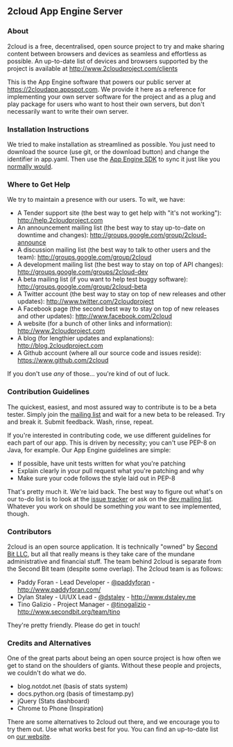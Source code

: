 ## 2cloud App Engine Server

### About

2cloud is a free, decentralised, open source project to try and make sharing 
content between browsers and devices as seamless and effortless as possible. An 
up-to-date list of devices and browsers supported by the project is available at 
http://www.2cloudproject.com/clients

This is the App Engine software that powers our public server at 
https://2cloudapp.appspot.com. We provide it here as a reference for implementing 
your own server software for the project and as a plug and play package for users 
who want to host their own servers, but don't necessarily want to write their own 
server.

### Installation Instructions

We tried to make installation as streamlined as possible. You just need to 
download the source (use git, or the download button) and change the identifier 
in app.yaml. Then use the [App Engine
SDK](http://code.google.com/appengine/downloads.html#Google_App_Engine_SDK_for_Python)
to sync it just like you [normally 
would](http://code.google.com/appengine/docs/python/gettingstarted/uploading.html).

### Where to Get Help

We try to maintain a presence with our users. To wit, we have:

* A Tender support site (the best way to get help with "it's not working"): http://help.2cloudproject.com
* An announcement mailing list (the best way to stay up-to-date on downtime and changes): http://groups.google.com/group/2cloud-announce
* A discussion mailing list (the best way to talk to other users and the team): http://groups.google.com/group/2cloud
* A development mailing list (the best way to stay on top of API changes): http://groups.google.com/groups/2cloud-dev
* A beta mailing list (if you want to help test buggy software): http://groups.google.com/group/2cloud-beta
* A Twitter account (the best way to stay on top of new releases and other updates): http://www.twitter.com/2cloudproject
* A Facebook page (the second best way to stay on top of new releases and other updates): http://www.facebook.com/2cloud
* A website (for a bunch of other links and information): http://www.2cloudproject.com
* A blog (for lengthier updates and explanations): http://blog.2cloudproject.com
* A Github account (where all our source code and issues reside): https://www.github.com/2cloud

If you don't use _any_ of those... you're kind of out of luck.

### Contribution Guidelines

The quickest, easiest, and most assured way to contribute is to be a beta tester.
Simply join the [mailing list](http://groups.google.com/group/2cloud-beta) and 
wait for a new beta to be released. Try and break it. Submit feedback. Wash, 
rinse, repeat.

If you're interested in contributing code, we use different guidelines for each 
part of our app. This is driven by necessity; you can't use PEP-8 on Java, for 
example. Our App Engine guidelines are simple:

* If possible, have unit tests written for what you're patching
* Explain clearly in your pull request what you're patching and why
* Make sure your code follows the style laid out in PEP-8

That's pretty much it. We're laid back. The best way to figure out what's on our 
to-do list is to look at the [issue tracker](https://www.github.com/2cloud/AppEngine/issues)
or ask on the [dev mailing list](http://groups.google.com/group/2cloud-dev). 
Whatever you work on should be something _you_ want to see implemented, though.

### Contributors

2cloud is an open source application. It is technically "owned" by [Second Bit LLC](http://www.secondbit.org), 
but all that really means is they take care of the mundane administrative and 
financial stuff. The team behind 2cloud is separate from the Second Bit team 
(despite some overlap). The 2cloud team is as follows:

* Paddy Foran - Lead Developer - [@paddyforan](http://www.twitter.com/paddyforan) - http://www.paddyforan.com/
* Dylan Staley - UI/UX Lead - [@dstaley](http://www.twitter.com/dstaley) - http://www.dstaley.me
* Tino Galizio - Project Manager - [@tinogalizio](http://www.twitter.com/tinogalizio) - http://www.secondbit.org/team/tino

They're pretty friendly. Please do get in touch!

### Credits and Alternatives

One of the great parts about being an open source project is how often we get to 
stand on the shoulders of giants. Without these people and projects, we couldn't 
do what we do.

* blog.notdot.net (basis of stats system)
* docs.python.org (basis of timestamp.py)
* jQuery (Stats dashboard)
* Chrome to Phone (Inspiration)

There are some alternatives to 2cloud out there, and we encourage you to try them 
out. Use what works best for you. You can find an up-to-date list on 
[our website](http://links.2cloudproject.com/competition).
